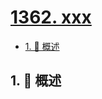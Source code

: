 # [1362. xxx](https://github.com/Tdahuyou/TNotes.leetcode/tree/main/notes/1362.%20xxx)

<!-- region:toc -->

- [1. 📝 概述](#1--概述)

<!-- endregion:toc -->

## 1. 📝 概述
